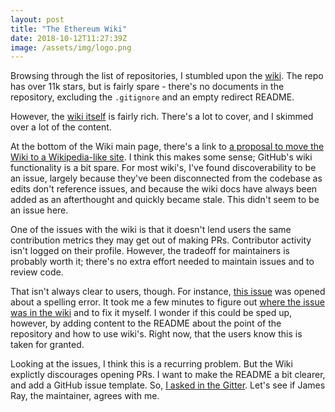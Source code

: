 ```yaml
---
layout: post
title: "The Ethereum Wiki"
date: 2018-10-12T11:27:39Z
image: /assets/img/logo.png
---
```


Browsing through the list of repositories, I stumbled upon the [wiki](https://github.com/ethereum/wiki). The repo has over 11k stars, but is fairly spare - there's no documents in the repository, excluding the `.gitignore` and an empty redirect README.

However, the [wiki itself](https://github.com/ethereum/wiki/wiki) is fairly rich. There's a lot to cover, and I skimmed over a lot of the content.

At the bottom of the Wiki main page, there's a link to [a proposal to move the Wiki to a Wikipedia-like site](https://github.com/ethereum/wiki/wiki). I think this makes some sense; GitHub's wiki functionality is a bit spare. For most wiki's, I've found discoverability to be an issue, largely because they've been disconnected from the codebase as edits don't reference issues, and because the wiki docs have always been added as an afterthought and quickly became stale. This didn't seem to be an issue here.

One of the issues with the wiki is that it doesn't lend users the same contribution metrics they may get out of making PRs. Contributor activity isn't logged on their profile. However, the tradeoff for maintainers is probably worth it; there's no extra effort needed to maintain issues and to review code.

That isn't always clear to users, though. For instance, [this issue](https://github.com/ethereum/wiki/issues/625) was opened about a spelling error. It took me a few minutes to figure out [where the issue was in the wiki](
https://github.com/ethereum/wiki/wiki/JSON-RPC#returns-31) and to fix it myself. I wonder if this could be sped up, however, by adding content to the README about the point of the repository and how to use wiki's. Right now, that the users know this is taken for granted.

Looking at the issues, I think this is a recurring problem. But the Wiki explictly discourages opening PRs. I want to make the README a bit clearer, and add a GitHub issue template. So, [I asked in the Gitter](https://gitter.im/ethereum/documentation?at=5bc02244ae7be940164194d7). Let's see if James Ray, the maintainer, agrees with me.

